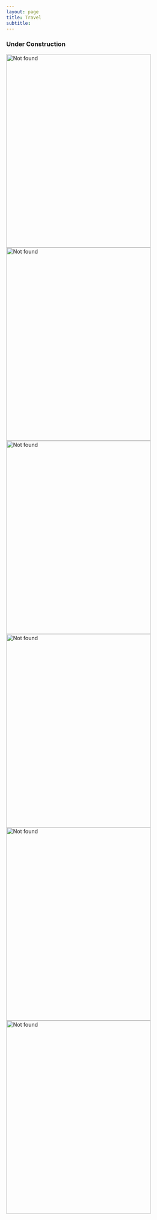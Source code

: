 ```yaml
---
layout: page
title: Travel
subtitle:
---
```

### Under Construction
<div id="slideshow">
	<div class="slide-fade">
		<div class="slide">
			<img src="{{ 'assets/img/japan/IMG_1001.jpg' | relative_url }}" alt="Not found" width="384" height="512" />
		</div>
		<div class="slide">
			<img src="{{ 'assets/img/japan/IMG_1719.jpg' | relative_url }}" alt="Not found" width="384" height="512"/>
		</div>
		<div class="slide">
			<img src="{{ 'assets/img/japan/IMG_1776.jpg' | relative_url }}" alt="Not found" width="384" height="512"/>
		</div>
		<div class="slide">
			<img src="{{ 'assets/img/japan/IMG_1795.jpg' | relative_url }}" alt="Not found" width="384" height="512"/>
		</div>
		<div class="slide">
			<img src="{{ 'assets/img/japan/IMG_2120.jpg' | relative_url }}" alt="Not found" width="384" height="512"/>
		</div>
		<div class="slide">
			<img src="{{ 'assets/img/japan/IMG_2354.jpg' | relative_url }}" alt="Not found" width="384" height="512"/>
		</div>
	</div>
</div>

<!--
<div id="slideshow">
<div class="slideshow-container">
  <div class="slide fade">
    <img src="assets/img/japan/IMG_1001.jpg" alt="Slide 1" />
  </div>
  <div class="slide fade">
    <img src="assets/img/japan/IMG_1719.jpg" alt="Slide 2" />
  </div>
  <div class="slide fade">
    <img src="assets/img/japan/IMG_1776.jpg" alt="Slide 3" />
  </div>
  <div class="slide fade">
    <img src="assets/img/japan/IMG_1795.jpg" alt="Slide 4" />	
  </div>
</div> 
</div>
-->
